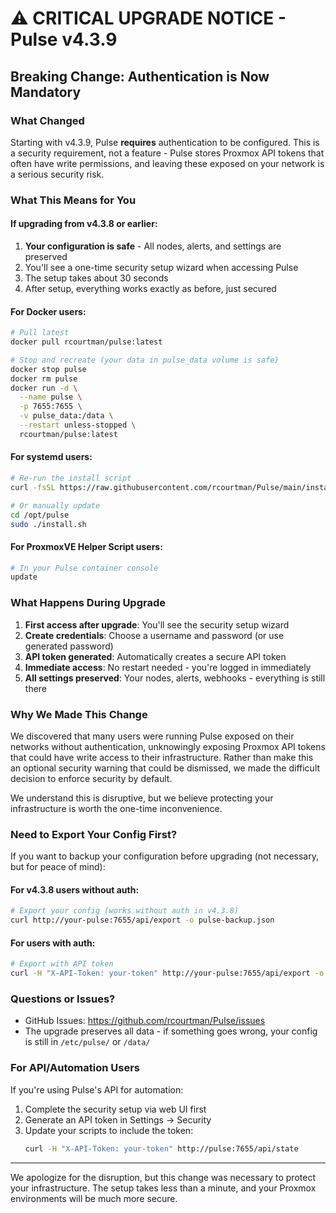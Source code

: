 # ⚠️ CRITICAL UPGRADE NOTICE - Pulse v4.3.9

## Breaking Change: Authentication is Now Mandatory

### What Changed
Starting with v4.3.9, Pulse **requires** authentication to be configured. This is a security requirement, not a feature - Pulse stores Proxmox API tokens that often have write permissions, and leaving these exposed on your network is a serious security risk.

### What This Means for You

#### If upgrading from v4.3.8 or earlier:
1. **Your configuration is safe** - All nodes, alerts, and settings are preserved
2. You'll see a one-time security setup wizard when accessing Pulse
3. The setup takes about 30 seconds
4. After setup, everything works exactly as before, just secured

#### For Docker users:
```bash
# Pull latest
docker pull rcourtman/pulse:latest

# Stop and recreate (your data in pulse_data volume is safe)
docker stop pulse
docker rm pulse
docker run -d \
  --name pulse \
  -p 7655:7655 \
  -v pulse_data:/data \
  --restart unless-stopped \
  rcourtman/pulse:latest
```

#### For systemd users:
```bash
# Re-run the install script
curl -fsSL https://raw.githubusercontent.com/rcourtman/Pulse/main/install.sh | sudo bash

# Or manually update
cd /opt/pulse
sudo ./install.sh
```

#### For ProxmoxVE Helper Script users:
```bash
# In your Pulse container console
update
```

### What Happens During Upgrade

1. **First access after upgrade**: You'll see the security setup wizard
2. **Create credentials**: Choose a username and password (or use generated password)
3. **API token generated**: Automatically creates a secure API token
4. **Immediate access**: No restart needed - you're logged in immediately
5. **All settings preserved**: Your nodes, alerts, webhooks - everything is still there

### Why We Made This Change

We discovered that many users were running Pulse exposed on their networks without authentication, unknowingly exposing Proxmox API tokens that could have write access to their infrastructure. Rather than make this an optional security warning that could be dismissed, we made the difficult decision to enforce security by default.

We understand this is disruptive, but we believe protecting your infrastructure is worth the one-time inconvenience.

### Need to Export Your Config First?

If you want to backup your configuration before upgrading (not necessary, but for peace of mind):

#### For v4.3.8 users without auth:
```bash
# Export your config (works without auth in v4.3.8)
curl http://your-pulse:7655/api/export -o pulse-backup.json
```

#### For users with auth:
```bash
# Export with API token
curl -H "X-API-Token: your-token" http://your-pulse:7655/api/export -o pulse-backup.json
```

### Questions or Issues?

- GitHub Issues: https://github.com/rcourtman/Pulse/issues
- The upgrade preserves all data - if something goes wrong, your config is still in `/etc/pulse/` or `/data/`

### For API/Automation Users

If you're using Pulse's API for automation:
1. Complete the security setup via web UI first
2. Generate an API token in Settings → Security
3. Update your scripts to include the token:
   ```bash
   curl -H "X-API-Token: your-token" http://pulse:7655/api/state
   ```

---

We apologize for the disruption, but this change was necessary to protect your infrastructure. The setup takes less than a minute, and your Proxmox environments will be much more secure.